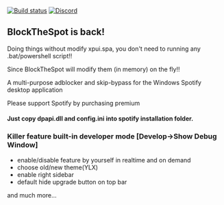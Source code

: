 [![Build status](https://ci.appveyor.com/api/projects/status/31l6ynm0a1fhr2vs/branch/master?svg=true)](https://ci.appveyor.com/project/mrpond/blockthespot/branch/master) [![Discord](https://discord.com/api/guilds/807273906872123412/widget.png)](https://discord.gg/p43cusgUPm)


## BlockTheSpot is back! 

Doing things without modify xpui.spa, you don't need to running any .bat/powershell script!!

Since BlockTheSpot will modify them (in memory) on the fly!!

A multi-purpose adblocker and skip-bypass for the Windows Spotify desktop application

Please support Spotify by purchasing premium

#### Just copy dpapi.dll and config.ini into spotify installation folder.

### Killer feature built-in developer mode [Develop->Show Debug Window]
- enable/disable feature by yourself in realtime and on demand
- choose old/new theme(YLX)
- enable right sidebar
- default hide upgrade button on top bar

and much more...




